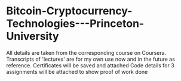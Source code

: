 # Bitcoin-Cryptocurrency-Technologies---Princeton-University
All details are taken from the corresponding course on Coursera. Transcripts of 'lectures' are for my own use now and in the future as reference.
Certificates will be saved and attached
Code details for 3 assignments will be attached to show proof of work done
